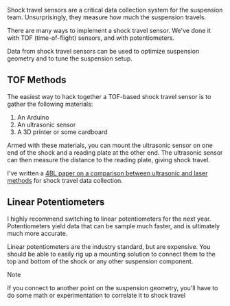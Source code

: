 Shock travel sensors are a critical data collection system for the suspension team. Unsurprisingly, they measure how much the suspension travels.

There are many ways to implement a shock travel sensor. We've done it with TOF (time-of-flight) sensors, and with potentiometers.

Data from shock travel sensors can be used to optimize suspension geometry and to tune the suspension setup.

## TOF Methods
The easiest way to hack together a TOF-based shock travel sensor is to gather the following materials:
1. An Arduino
2. An ultrasonic sensor
3. A 3D printer or some cardboard

Armed with these materials, you can mount the ultrasonic sensor on one end of the shock and a reading plate at the other end. The ultrasonic sensor can then measure the distance to the reading plate, giving shock travel.

I've written a [4BL paper on a comparison between ultrasonic and laser methods](https://docs.google.com/document/d/1OIjiiK7AUqGqBI6UchtZ_aWR6hoKhZI70DKhfLM6vW0/edit?usp=sharing) for shock travel data collection.

## Linear Potentiometers

I highly recommend switching to linear potentiometers for the next year. Potentiometers yield data that can be sample much faster, and is ultimately much more accurate.

Linear potentiometers are the industry standard, but are expensive. You should be able to easily rig up a mounting solution to connect them to the top and bottom of the shock or any other suspension component. 

>[!NOTE]
If you connect to another point on the suspension geometry, you'll have to do some math or experimentation to correlate it to shock travel

